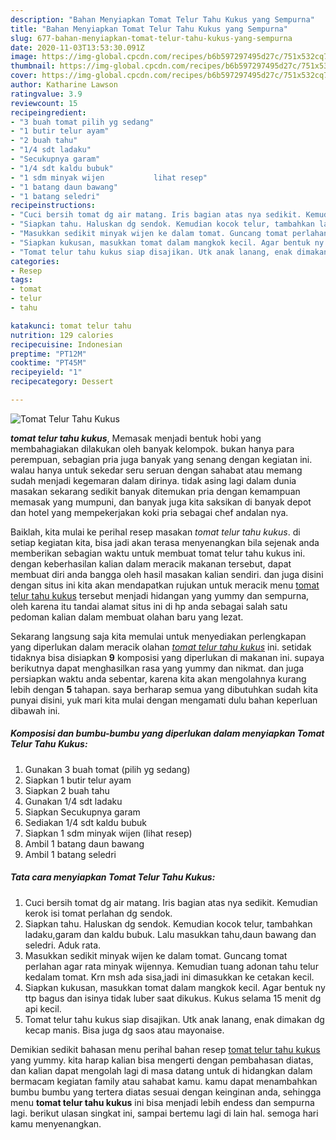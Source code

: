 ```yaml
---
description: "Bahan Menyiapkan Tomat Telur Tahu Kukus yang Sempurna"
title: "Bahan Menyiapkan Tomat Telur Tahu Kukus yang Sempurna"
slug: 677-bahan-menyiapkan-tomat-telur-tahu-kukus-yang-sempurna
date: 2020-11-03T13:53:30.091Z
image: https://img-global.cpcdn.com/recipes/b6b597297495d27c/751x532cq70/tomat-telur-tahu-kukus-foto-resep-utama.jpg
thumbnail: https://img-global.cpcdn.com/recipes/b6b597297495d27c/751x532cq70/tomat-telur-tahu-kukus-foto-resep-utama.jpg
cover: https://img-global.cpcdn.com/recipes/b6b597297495d27c/751x532cq70/tomat-telur-tahu-kukus-foto-resep-utama.jpg
author: Katharine Lawson
ratingvalue: 3.9
reviewcount: 15
recipeingredient:
- "3 buah tomat pilih yg sedang"
- "1 butir telur ayam"
- "2 buah tahu"
- "1/4 sdt ladaku"
- "Secukupnya garam"
- "1/4 sdt kaldu bubuk"
- "1 sdm minyak wijen           lihat resep"
- "1 batang daun bawang"
- "1 batang seledri"
recipeinstructions:
- "Cuci bersih tomat dg air matang. Iris bagian atas nya sedikit. Kemudian kerok isi tomat perlahan dg sendok."
- "Siapkan tahu. Haluskan dg sendok. Kemudian kocok telur, tambahkan ladaku,garam dan kaldu bubuk. Lalu masukkan tahu,daun bawang dan seledri. Aduk rata."
- "Masukkan sedikit minyak wijen ke dalam tomat. Guncang tomat perlahan agar rata minyak wijennya. Kemudian tuang adonan tahu telur kedalam tomat. Krn msh ada sisa,jadi ini dimasukkan ke cetakan kecil."
- "Siapkan kukusan, masukkan tomat dalam mangkok kecil. Agar bentuk ny ttp bagus dan isinya tidak luber saat dikukus. Kukus selama 15 menit dg api kecil."
- "Tomat telur tahu kukus siap disajikan. Utk anak lanang, enak dimakan dg kecap manis. Bisa juga dg saos atau mayonaise."
categories:
- Resep
tags:
- tomat
- telur
- tahu

katakunci: tomat telur tahu 
nutrition: 129 calories
recipecuisine: Indonesian
preptime: "PT12M"
cooktime: "PT45M"
recipeyield: "1"
recipecategory: Dessert

---
```



![Tomat Telur Tahu Kukus](https://img-global.cpcdn.com/recipes/b6b597297495d27c/751x532cq70/tomat-telur-tahu-kukus-foto-resep-utama.jpg)

<b><i>tomat telur tahu kukus</i></b>, Memasak menjadi bentuk hobi yang membahagiakan dilakukan oleh banyak kelompok. bukan hanya para perempuan, sebagian pria juga banyak yang senang dengan kegiatan ini. walau hanya untuk sekedar seru seruan dengan sahabat atau memang sudah menjadi kegemaran dalam dirinya. tidak asing lagi dalam dunia masakan sekarang sedikit banyak ditemukan pria dengan kemampuan memasak yang mumpuni, dan banyak juga kita saksikan di banyak depot dan hotel yang mempekerjakan koki pria sebagai chef andalan nya.



Baiklah, kita mulai ke perihal resep masakan <i>tomat telur tahu kukus</i>. di setiap kegiatan kita, bisa jadi akan terasa menyenangkan bila sejenak anda memberikan sebagian waktu untuk membuat tomat telur tahu kukus ini. dengan keberhasilan kalian dalam meracik makanan tersebut, dapat membuat diri anda bangga oleh hasil masakan kalian sendiri. dan juga disini dengan situs ini kita akan mendapatkan rujukan untuk meracik menu <u>tomat telur tahu kukus</u> tersebut menjadi hidangan yang yummy dan sempurna, oleh karena itu tandai alamat situs ini di hp anda sebagai salah satu pedoman kalian dalam membuat olahan baru yang lezat.


Sekarang langsung saja kita memulai untuk menyediakan perlengkapan yang diperlukan dalam meracik olahan <u><i>tomat telur tahu kukus</i></u> ini. setidak tidaknya bisa disiapkan <b>9</b> komposisi yang diperlukan di makanan ini. supaya berikutnya dapat menghasilkan rasa yang yummy dan nikmat. dan juga persiapkan waktu anda sebentar, karena kita akan mengolahnya kurang lebih dengan <b>5</b> tahapan. saya berharap semua yang dibutuhkan sudah kita punyai disini, yuk mari kita mulai dengan mengamati dulu bahan keperluan dibawah ini.

<!--inarticleads1-->

##### Komposisi dan bumbu-bumbu yang diperlukan dalam menyiapkan Tomat Telur Tahu Kukus:

1. Gunakan 3 buah tomat (pilih yg sedang)
1. Siapkan 1 butir telur ayam
1. Siapkan 2 buah tahu
1. Gunakan 1/4 sdt ladaku
1. Siapkan Secukupnya garam
1. Sediakan 1/4 sdt kaldu bubuk
1. Siapkan 1 sdm minyak wijen           (lihat resep)
1. Ambil 1 batang daun bawang
1. Ambil 1 batang seledri




<!--inarticleads2-->

##### Tata cara menyiapkan Tomat Telur Tahu Kukus:

1. Cuci bersih tomat dg air matang. Iris bagian atas nya sedikit. Kemudian kerok isi tomat perlahan dg sendok.
1. Siapkan tahu. Haluskan dg sendok. Kemudian kocok telur, tambahkan ladaku,garam dan kaldu bubuk. Lalu masukkan tahu,daun bawang dan seledri. Aduk rata.
1. Masukkan sedikit minyak wijen ke dalam tomat. Guncang tomat perlahan agar rata minyak wijennya. Kemudian tuang adonan tahu telur kedalam tomat. Krn msh ada sisa,jadi ini dimasukkan ke cetakan kecil.
1. Siapkan kukusan, masukkan tomat dalam mangkok kecil. Agar bentuk ny ttp bagus dan isinya tidak luber saat dikukus. Kukus selama 15 menit dg api kecil.
1. Tomat telur tahu kukus siap disajikan. Utk anak lanang, enak dimakan dg kecap manis. Bisa juga dg saos atau mayonaise.




Demikian sedikit bahasan menu perihal bahan resep <u>tomat telur tahu kukus</u> yang yummy. kita harap kalian bisa mengerti dengan pembahasan diatas, dan kalian dapat mengolah lagi di masa datang untuk di hidangkan dalam bermacam kegiatan family atau sahabat kamu. kamu dapat menambahkan bumbu bumbu yang tertera diatas sesuai dengan keinginan anda, sehingga menu <b>tomat telur tahu kukus</b> ini bisa menjadi lebih endess dan sempurna lagi. berikut ulasan singkat ini, sampai bertemu lagi di lain hal. semoga hari kamu menyenangkan.
